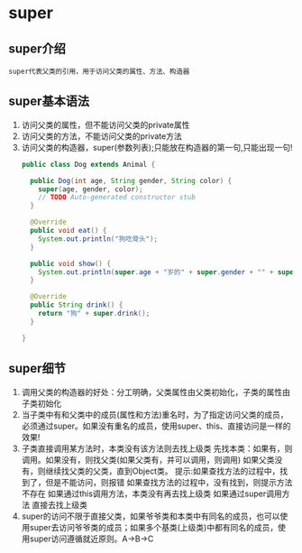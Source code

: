 # super

## super介绍

    super代表父类的引用，用于访问父类的属性、方法、构造器

## super基本语法

1. 访问父类的属性，但不能访问父类的private属性
2. 访问父类的方法，不能访问父类的private方法
3. 访问父类的构造器，super(参数列表);只能放在构造器的第一句,只能出现一句!
   ```java
   public class Dog extends Animal {

     public Dog(int age, String gender, String color) {
       super(age, gender, color);
       // TODO Auto-generated constructor stub
     }

     @Override
     public void eat() {
       System.out.println("狗吃骨头");
     }

     public void show() {
       System.out.println(super.age + "岁的" + super.gender + "" + super.color + "狗");
     }

     @Override
     public String drink() {
       return "狗" + super.drink();
     }

   }

   ```

## super细节

1. 调用父类的构造器的好处：分工明确，父类属性由父类初始化，子类的属性由子类初始化
2. 当子类中有和父类中的成员(属性和方法)重名时，为了指定访问父类的成员，必须通过super。如果没有重名的成员，使用super、this、直接访问是一样的效果!
3. 子类直接调用某方法时，本类没有该方法则去找上级类
   先找本类：如果有，则调用。如果没有，则找父类(如果父类有，并可以调用，则调用)
   如果父类没有，则继续找父类的父类，直到Object类。
   提示:如果查找方法的过程中，找到了，但是不能访问，则报错
   如果查找方法的过程中，没有找到，则提示方法不存在
   如果通过this调用方法，本类没有再去找上级类
   如果通过super调用方法 直接去找上级类
4. super的访问不限于直接父类，如果爷爷类和本类中有同名的成员，也可以使用super去访问爷爷类的成员；如果多个基类(上级类)中都有同名的成员，使用super访问遵循就近原则。A->B->C
